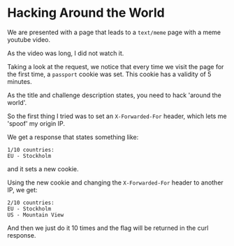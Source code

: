 # Hacking Around the World

We are presented with a page that leads to a `text/meme` page with a meme youtube video. 

As the video was long, I did not watch it. 

Taking a look at the request, we notice that every time we visit the page for the first time, a `passport` cookie was set. This cookie has a validity of 5 minutes.

As the title and challenge description states, you need to hack 'around the world'.

So the first thing I tried was to set an `X-Forwarded-For` header, which lets me 'spoof' my origin IP.

We get a response that states something like:    

```
1/10 countries:    
EU - Stockholm
```


and it sets a new cookie.

Using the new cookie and changing the `X-Forwarded-For` header to another IP, we get:    

```
2/10 countries: 
EU - Stockholm
US - Mountain View
```

And then we just do it 10 times and the flag will be returned in the curl response. 
